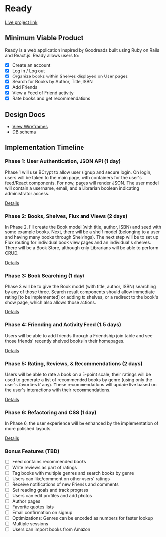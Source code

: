 # Ready

[Live project link][livelink]

[livelink]: http://www.readybooks.xyz/

## Minimum Viable Product

Ready is a web application inspired by Goodreads built using Ruby on Rails
and React.js. Ready allows users to:

<!-- This is a Markdown checklist. Use it to keep track of your progress! -->

- [x] Create an account
- [x] Log in / Log out
- [x] Organize books within Shelves displayed on User pages
- [x] Search for Books by Author, Title, ISBN
- [x] Add Friends
- [x] View a Feed of Friend activity
- [x] Rate books and get recommendations

## Design Docs
* [View Wireframes][view]
* [DB schema][schema]

[view]: ./docs/views.md
[schema]: ./docs/schema.md

## Implementation Timeline

### Phase 1: User Authentication, JSON API (1 day)

Phase 1 will use BCrypt to allow user signup and secure login. On login, users will
be taken to the main page, with containers for the user's feed/React components.
For now, pages will render JSON.
The user model will contain a username, email, and a Librarian boolean indicating administrator access.

[Details][phase-one]

### Phase 2: Books, Shelves, Flux and Views (2 days)

In Phase 2, I'll create the Book model (with title, author, ISBN) and seed with some example books. Next, there will be a shelf model (belonging to a user and having many books through Shelvings). The next step will be to set up Flux routing for individual book view pages and an individual's shelves. There will be a Book Store, although only Librarians will be able to perform CRUD.

[Details][phase-two]

### Phase 3: Book Searching (1 day)

Phase 3 will be to give the Book model (with title, author, ISBN) searching by any of those three. Search result components should allow immediate rating [to be implemented] or adding to shelves, or a redirect to the book's show page, which also allows those actions.

[Details][phase-three]

### Phase 4: Friending and Activity Feed (1.5 days)

Users will be able to add friends through a Friendship join table and see those friends' recently shelved books in their homepages.

[Details][phase-four]

### Phase 5: Rating, Reviews, & Recommendations (2 days)

Users will be able to rate a book on a 5-point scale; their ratings will be used to generate a list of recommended books by genre (using only the user's favorites if any). These recommendations will update live based on the user's interactions with their recommendations.

[Details][phase-five]

### Phase 6: Refactoring and CSS (1 day)

In Phase 6, the user experience will be enhanced by the implementation of more polished layouts.

[Details][phase-six]

### Bonus Features (TBD)
- [ ] Feed contains recommended books
- [ ] Write reviews as part of ratings
- [ ] Tag books with multiple genres and search books by genre
- [ ] Users can like/comment on other users' ratings
- [ ] Receive notifications of new Friends and comments
- [ ] Set reading goals and track progress
- [ ] Users can edit profiles and add photos
- [ ] Author pages
- [ ] Favorite quotes lists
- [ ] Email confirmation on signup
- [ ] Optimizations: Genres can be encoded as numbers for faster lookup
- [ ] Multiple sessions
- [ ] Users can import books from Amazon

[phase-one]: ./docs/phases/phase1.md
[phase-two]: ./docs/phases/phase2.md
[phase-three]: ./docs/phases/phase3.md
[phase-four]: ./docs/phases/phase4.md
[phase-five]: ./docs/phases/phase5.md
[phase-six]: ./docs/phases/phase6.md
